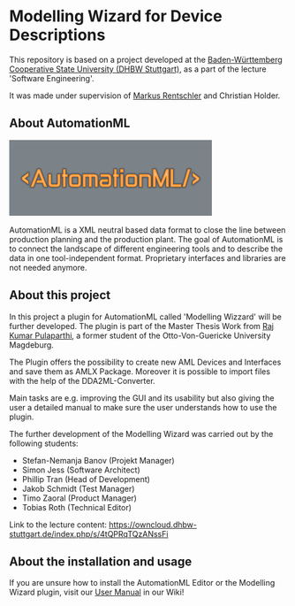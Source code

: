 # Modelling Wizard for Device Descriptions 

This repository is based on a project developed at the [Baden-Württemberg Cooperative State University (DHBW Stuttgart)](https://www.dhbw-stuttgart.de/), 
as a part of the lecture 'Software Engineering'.

It was made under supervision of [Markus Rentschler](http://wwwlehre.dhbw-stuttgart.de/~rentschler/) and Christian Holder.

## About AutomationML
![alt text](https://github.com/DekaAthlos/TINF19C-ModellingWizard/blob/master/PROJECT/Git/automationML.png "Logo AutomationML")

AutomationML is a XML neutral based data format to close the line between production planning and the production plant. The goal of AutomationML is to connect the landscape of  different engineering tools and to describe the data in one tool-independent format. Proprietary interfaces and libraries are not needed anymore. 

## About this project

In this project a plugin for AutomationML called 'Modelling Wizzard' will be further developed. The plugin is part of the Master Thesis Work from [Raj Kumar Pulaparthi](https://github.com/Rajkumarpulaparthi/ModellingWizard), a former student of the Otto-Von-Guericke University Magdeburg. 

The Plugin offers the possibility to create new AML Devices and Interfaces and save them as AMLX Package. Moreover it is possible to import files with the help of the DDA2ML-Converter.

Main tasks are e.g. improving the GUI and its usability but also giving the user a detailed manual to make sure the user understands how to use the plugin.

The further development of the Modelling Wizard was carried out by the following students:

  * Stefan-Nemanja Banov	(Projekt Manager) 
  * Simon Jess	(Software Architect)
  * Phillip Tran	       	(Head of Development)
  * Jakob Schmidt	      	(Test Manager)
  * Timo Zaoral		       	(Product Manager)
  * Tobias Roth			(Technical Editor)
  
Link to the lecture content: https://owncloud.dhbw-stuttgart.de/index.php/s/4tQPRqTQzANssFi

## About the installation and usage

If you are unsure how to install the AutomationML Editor or the Modelling Wizard plugin, visit our [User Manual](#Installationprocess) in our Wiki!

